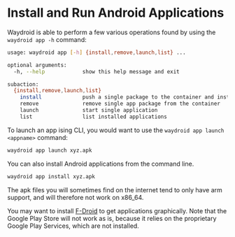# Install and Run Android Applications

Waydroid is able to perform a few various operations found by using the `waydroid app -h` command:

```bash
usage: waydroid app [-h] {install,remove,launch,list} ...

optional arguments:
  -h, --help            show this help message and exit

subaction:
  {install,remove,launch,list}
    install             push a single package to the container and install it
    remove              remove single app package from the container
    launch              start single application
    list                list installed applications
```

To launch an app ising CLI, you would want to use the `waydroid app launch <appname>` command:

```bash
waydroid app launch xyz.apk
```

You can also install Android applications from the command line.

```bash
waydroid app install xyz.apk
```

The apk files you will sometimes find on the internet tend to only have arm support, and will therefore not work on x86\_64.

You may want to install [F-Droid](https://f-droid.org) to get applications graphically. Note that the Google Play Store will not work as is, because it relies on the proprietary Google Play Services, which are not installed.
